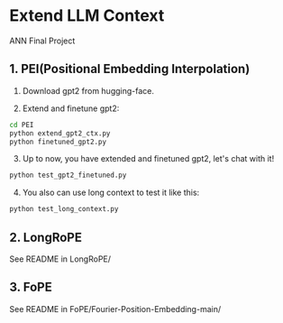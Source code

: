 # Extend LLM Context
ANN Final Project

## 1. PEI(Positional Embedding Interpolation)

1. Download gpt2 from hugging-face.

2. Extend and finetune gpt2:
```bash
cd PEI
python extend_gpt2_ctx.py
python finetuned_gpt2.py
```

3. Up to now,  you have extended and finetuned gpt2, let's chat with it!

```bash
python test_gpt2_finetuned.py
```

4. You also can use long context to test it like this:

```bash
python test_long_context.py
```

## 2. LongRoPE

See README in LongRoPE/

## 3. FoPE

See README in FoPE/Fourier-Position-Embedding-main/
